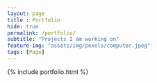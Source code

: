 ```yaml
--- 
layout: page
title : Portfolio 
hide: true
permalink: /portfolio/
subtitle: "Projects I am working on" 
feature-img: "assets/img/pexels/computer.jpeg"
tags: [Page]
---
```


{% include portfolio.html %}
